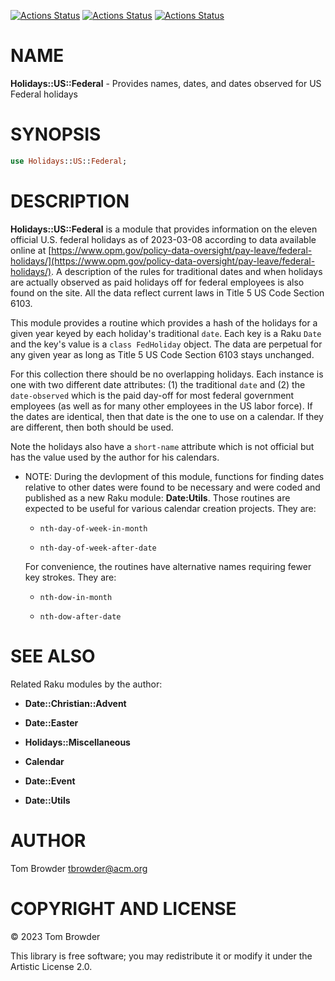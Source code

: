 [![Actions Status](https://github.com/tbrowder/Holidays-US-Federal/actions/workflows/linux.yml/badge.svg)](https://github.com/tbrowder/Holidays-US-Federal/actions) [![Actions Status](https://github.com/tbrowder/Holidays-US-Federal/actions/workflows/macos.yml/badge.svg)](https://github.com/tbrowder/Holidays-US-Federal/actions) [![Actions Status](https://github.com/tbrowder/Holidays-US-Federal/actions/workflows/windows.yml/badge.svg)](https://github.com/tbrowder/Holidays-US-Federal/actions)

NAME
====

**Holidays::US::Federal** - Provides names, dates, and dates observed for US Federal holidays

SYNOPSIS
========

```raku
use Holidays::US::Federal;
```

DESCRIPTION
===========

**Holidays::US::Federal** is a module that provides information on the eleven official U.S. federal holidays as of 2023-03-08 according to data available online at [https://www.opm.gov/policy-data-oversight/pay-leave/federal-holidays/](https://www.opm.gov/policy-data-oversight/pay-leave/federal-holidays/). A description of the rules for traditional dates and when holidays are actually observed as paid holidays off for federal employees is also found on the site. All the data reflect current laws in Title 5 US Code Section 6103.

This module provides a routine which provides a hash of the holidays for a given year keyed by each holiday's traditional `date`. Each key is a Raku `Date` and the key's value is a `class FedHoliday` object. The data are perpetual for any given year as long as Title 5 US Code Section 6103 stays unchanged.

For this collection there should be no overlapping holidays. Each instance is one with two different date attributes: (1) the traditional `date` and (2) the `date-observed` which is the paid day-off for most federal government employees (as well as for many other employees in the US labor force). If the dates are identical, then that date is the one to use on a calendar. If they are different, then both should be used.

Note the holidays also have a `short-name` attribute which is not official but has the value used by the author for his calendars.

  * NOTE: During the devlopment of this module, functions for finding dates relative to other dates were found to be necessary and were coded and published as a new Raku module: **Date:Utils**. Those routines are expected to be useful for various calendar creation projects. They are:

      * `nth-day-of-week-in-month`

      * `nth-day-of-week-after-date`

    For convenience, the routines have alternative names requiring fewer key strokes. They are:

      * `nth-dow-in-month`

      * `nth-dow-after-date`

SEE ALSO
========

Related Raku modules by the author:

  * **Date::Christian::Advent**

  * **Date::Easter**

  * **Holidays::Miscellaneous**

  * **Calendar**

  * **Date::Event**

  * **Date::Utils**

AUTHOR
======

Tom Browder <tbrowder@acm.org>

COPYRIGHT AND LICENSE
=====================

© 2023 Tom Browder

This library is free software; you may redistribute it or modify it under the Artistic License 2.0.


